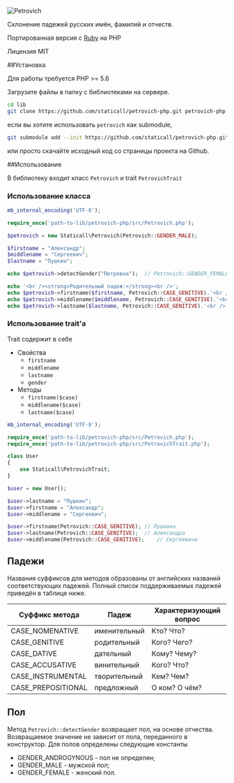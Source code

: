 ![Petrovich](https://raw.github.com/rocsci/petrovich/master/petrovich.png)

Склонение падежей русских имён, фамилий и отчеств.

Портированная версия с [Ruby](https://github.com/petrovich/petrovich-ruby) на PHP

Лицензия MIT

##Установка

Для работы требуется PHP >= 5.6

Загрузите файлы в папку с библиотеками на сервере.

```bash
cd lib
git clone https://github.com/staticall/petrovich-php.git petrovich-php
```

если вы хотите использовать ```petrovich``` как submodule,

```bash
git submodule add --init https://github.com/staticall/petrovich-php.git lib/petrovich-php
```

или просто скачайте исходный код со страницы проекта на Github.

##Использование

В библиотеку входит класс ```Petrovich``` и trait ```PetrovichTrait```

### Использование класса

```php
mb_internal_encoding('UTF-8');

require_once('path-to-lib/petrovich-php/src/Petrovich.php');

$petrovich = new Staticall\Petrovich(Petrovich::GENDER_MALE);

$firstname = "Александр";
$middlename = "Сергеевич";
$lastname = "Пушкин";

echo $petrovich->detectGender("Петровна");	// Petrovich::GENDER_FEMALE (см. пункт Пол)

echo '<br /><strong>Родительный падеж:</strong><br />';
echo $petrovich->firstname($firstname, Petrovich::CASE_GENITIVE).'<br />'; //	Александра
echo $petrovich->middlename($middlename, Petrovich::CASE_GENITIVE).'<br />'; //	Сергеевича
echo $petrovich->lastname($lastname, Petrovich::CASE_GENITIVE).'<br />'; //		Пушкина
```

### Использование trait'а

Trait содержит в себе
* Свойства
  * ```firstname```
  * ```middlename```
  * ```lastname```
  * ```gender```
* Методы
  * ```firstname($case)```
  * ```middlename($case)```
  * ```lastname($case)```

```php
mb_internal_encoding('UTF-8');

require_once('path-to-lib/petrovich-php/src/Petrovich.php');
require_once('path-to-lib/petrovich-php/src/PetrovichTrait.php');

class User
{
    use Staticall\PetrovichTrait;
}

$user = new User();

$user->lastname = "Пушкин";
$user->firstname = "Александр";
$user->middlename = "Сергеевич";

$user->firstname(Petrovich::CASE_GENITIVE);	// Пушкина
$user->lastname(Petrovich::CASE_GENITIVE);	// Александра
$user->middlename(Petrovich::CASE_GENITIVE);	// Сергеевича
```

## Падежи
Названия суффиксов для методов образованы от английских названий соответствующих падежей. Полный список поддерживаемых падежей приведён в таблице ниже.

| Суффикс метода | Падеж        | Характеризующий вопрос |
|----------------|--------------|------------------------|
| CASE_NOMENATIVE| именительный | Кто? Что?            |
| CASE_GENITIVE  | родительный  | Кого? Чего?            |
| CASE_DATIVE    | дательный    | Кому? Чему?            |
| CASE_ACCUSATIVE| винительный  | Кого? Что?             |
| CASE_INSTRUMENTAL   | творительный | Кем? Чем?              |
| CASE_PREPOSITIONAL  | предложный   | О ком? О чём?          |

## Пол
Метод ```Petrovich::detectGender``` возвращает пол, на основе отчества. Возвращаемое значение не зависит от пола, переданного в конструктор.
Для полов определены следующие константы
* GENDER_ANDROGYNOUS - пол не определен;
* GENDER_MALE - мужской пол;
* GENDER_FEMALE - женский пол.

